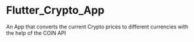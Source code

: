 # Flutter_Crypto_App

An App that converts the current Crypto prices to different currencies with the help of the COIN API
